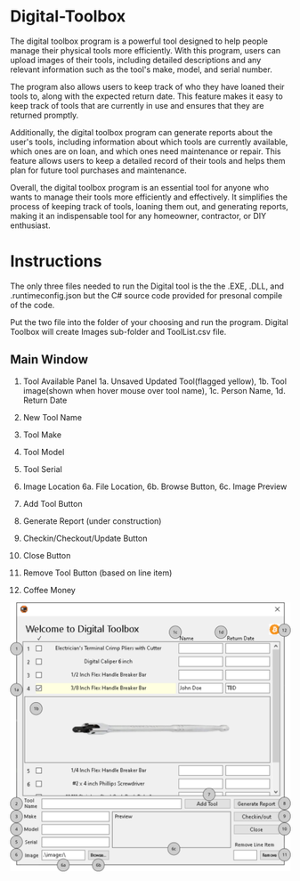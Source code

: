 # Digital-Toolbox

The digital toolbox program is a powerful tool designed to help people manage their physical tools more efficiently. With this program, users can upload images of their tools, including detailed descriptions and any relevant information such as the tool's make, model, and serial number.

The program also allows users to keep track of who they have loaned their tools to, along with the expected return date. This feature makes it easy to keep track of tools that are currently in use and ensures that they are returned promptly.

Additionally, the digital toolbox program can generate reports about the user's tools, including information about which tools are currently available, which ones are on loan, and which ones need maintenance or repair. This feature allows users to keep a detailed record of their tools and helps them plan for future tool purchases and maintenance.

Overall, the digital toolbox program is an essential tool for anyone who wants to manage their tools more efficiently and effectively. It simplifies the process of keeping track of tools, loaning them out, and generating reports, making it an indispensable tool for any homeowner, contractor, or DIY enthusiast.

# Instructions 
The only three files needed to run the Digital tool is the the .EXE, .DLL, and .runtimeconfig.json but the C# source code provided for presonal compile of the code.

Put the two file into the folder of your choosing and run the program. Digital Toolbox will create Images sub-folder and ToolList.csv file.

## Main Window
1. Tool Available Panel
      1a. Unsaved Updated Tool(flagged yellow), 1b. Tool image(shown when hover mouse over tool name), 1c. Person Name, 1d. Return Date

2. New Tool Name
3. Tool Make
4. Tool Model
5. Tool Serial

6. Image Location
      6a. File Location, 6b. Browse Button, 6c. Image Preview

7. Add Tool Button
8. Generate Report (under construction)
9. Checkin/Checkout/Update Button
10. Close Button
11. Remove Tool Button (based on line item)
12. Coffee Money
 
![alt text](https://github.com/DeadHandConspiracy/Digital-Toolbox/blob/main/Digital%20Toolbox%20Index.png?raw=true)


